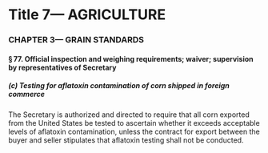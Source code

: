 
# Title 7— AGRICULTURE
### CHAPTER 3— GRAIN STANDARDS
#### § 77. Official inspection and weighing requirements; waiver; supervision by representatives of Secretary
##### (c) Testing for aflatoxin contamination of corn shipped in foreign commerce

The Secretary is authorized and directed to require that all corn exported from the United States be tested to ascertain whether it exceeds acceptable levels of aflatoxin contamination, unless the contract for export between the buyer and seller stipulates that aflatoxin testing shall not be conducted.
